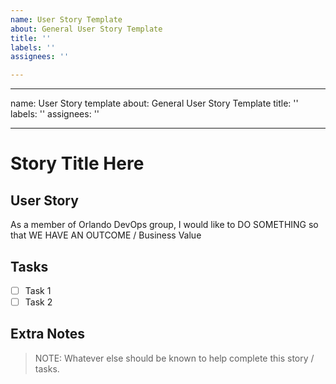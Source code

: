 ```yaml
---
name: User Story Template
about: General User Story Template
title: ''
labels: ''
assignees: ''

---
```


---
name: User Story template
about: General User Story Template
title: ''
labels: ''
assignees: ''

---

# Story Title Here

## User Story

As a member of Orlando DevOps group, I would like to DO SOMETHING so that WE HAVE AN OUTCOME / Business Value

## Tasks

- [ ] Task 1
- [ ] Task 2

## Extra Notes

> NOTE: Whatever else should be known to help complete this story / tasks.
